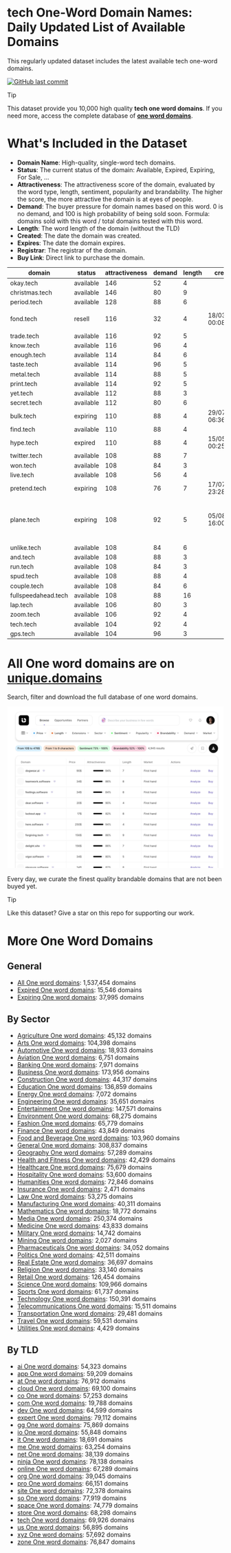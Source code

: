 
# **tech One-Word Domain Names**: Daily Updated List of Available Domains

This regularly updated dataset includes the latest available tech one-word domains.

[![GitHub last commit](https://img.shields.io/github/last-commit/UniqueDomains/tech-oneword-domains.svg?style=flat)]() 

> [!TIP]
> This dataset provide you 10,000 high quality **tech one word domains**.
> If you need more, access the complete database of **[one word domains](https://unique.domains?utm_source=github&utm_medium=dataset&utm_campaign=tech&utm_content=description.top)**.

# What's Included in the Dataset

- **Domain Name**: High-quality, single-word tech domains.
- **Status**: The current status of the domain: Available, Expired, Expiring, For Sale, ...
- **Attractiveness**: The attractiveness score of the domain, evaluated by the word type, length, sentiment, popularity and brandability. The higher the score, the more attractive the domain is at eyes of people.
- **Demand**: The buyer pressure for domain names based on this word. 0 is no demand, and 100 is high probability of being sold soon. Formula: domains sold with this word / total domains tested with this word.
- **Length**: The word length of the domain (without the TLD)
- **Created**: The date the domain was created.
- **Expires**: The date the domain expires.
- **Registrar**: The registrar of the domain.
- **Buy Link**: Direct link to purchase the domain.

| domain              | status    | attractiveness | demand | length | created          | expires          | registrar                                           | sectors                                |
| ------------------- | --------- | -------------- | ------ | ------ | ---------------- | ---------------- | --------------------------------------------------- | -------------------------------------- |
| okay.tech           | available | 146            | 52     | 4      |                  |                  |                                                     | Business,Retail                        |
| christmas.tech      | available | 146            | 80     | 9      |                  |                  |                                                     | Hospitality,Retail                     |
| period.tech         | available | 128            | 88     | 6      |                  |                  |                                                     | Education,General,Healthcare,Media     |
| fond.tech           | resell    | 116            | 32     | 4      | 18/03/2018 00:08 | 18/03/2026 23:59 | Xin Net Technology Corp.                            | General,Hospitality,Retail             |
| trade.tech          | available | 116            | 92     | 5      |                  |                  |                                                     | Business,Finance,General,Retail        |
| know.tech           | available | 116            | 96     | 4      |                  |                  |                                                     | Business,Education,General,Technology  |
| enough.tech         | available | 114            | 84     | 6      |                  |                  |                                                     | Business,Education,General,Retail      |
| taste.tech          | available | 114            | 96     | 5      |                  |                  |                                                     | Food and Beverage,Health and Fitness   |
| metal.tech          | available | 114            | 88     | 5      |                  |                  |                                                     | Construction,Manufacturing             |
| print.tech          | available | 114            | 92     | 5      |                  |                  |                                                     | Arts,Media,Technology                  |
| yet.tech            | available | 112            | 88     | 3      |                  |                  |                                                     | Business,Media,Technology              |
| secret.tech         | available | 112            | 80     | 6      |                  |                  |                                                     | Entertainment,General,Media,Technology |
| bulk.tech           | expiring  | 110            | 88     | 4      | 29/07/2022 06:36 | 29/07/2025 23:59 | INWX GmbH                                           | Construction,Manufacturing,Retail      |
| find.tech           | available | 110            | 88     | 4      |                  |                  |                                                     | Business,Education,Technology          |
| hype.tech           | expired   | 110            | 88     | 4      | 15/05/2024 00:25 | 15/05/2025 23:59 | Sav.com, LLC- 7                                     | Entertainment,Media                    |
| twitter.tech        | available | 108            | 88     | 7      |                  |                  |                                                     | Entertainment,Media,Technology         |
| won.tech            | available | 108            | 84     | 3      |                  |                  |                                                     | Business,Media,Sports                  |
| live.tech           | available | 108            | 56     | 4      |                  |                  |                                                     | Entertainment,Sports                   |
| pretend.tech        | expiring  | 108            | 76     | 7      | 17/07/2023 23:28 | 17/07/2025 23:59 | 1API GmbH                                           | Entertainment,Media                    |
| plane.tech          | expiring  | 108            | 92     | 5      | 05/08/2015 16:00 | 05/08/2025 23:59 | CHENGDU WEST DIMENSION DIGITAL TECHNOLOGY CO., LTD. | Aviation,Transportation,Travel         |
| unlike.tech         | available | 108            | 84     | 6      |                  |                  |                                                     | Business,Technology                    |
| and.tech            | available | 108            | 88     | 3      |                  |                  |                                                     | Business,Education,General,Media       |
| run.tech            | available | 108            | 84     | 3      |                  |                  |                                                     | Health and Fitness,Sports,Technology   |
| spud.tech           | available | 108            | 88     | 4      |                  |                  |                                                     | Agriculture,Food and Beverage,Retail   |
| couple.tech         | available | 108            | 84     | 6      |                  |                  |                                                     | Arts,Entertainment,Media               |
| fullspeedahead.tech | available | 108            | 88     | 16     |                  |                  |                                                     | Business,Media,Transportation          |
| lap.tech            | available | 106            | 80     | 3      |                  |                  |                                                     | Health and Fitness,Sports,Travel       |
| zoom.tech           | available | 106            | 92     | 4      |                  |                  |                                                     | Media,Technology,Telecommunications    |
| tech.tech           | available | 104            | 92     | 4      |                  |                  |                                                     | Business,Education,Technology          |
| gps.tech            | available | 104            | 96     | 3      |                  |                  |                                                     | Technology,Transportation              |

# All One word domains are on [unique.domains](https://unique.domains?utm_source=github&utm_medium=dataset&utm_campaign=tech&utm_content=description.bottom)

Search, filter and download the full database of one word domains.

[![Access the only remaining good domain names, before your competitors.](https://github.com/UniqueDomains/tech-oneword-domains/blob/main/unique.domains.jpg?raw=true)](https://unique.domains?utm_source=github&utm_medium=dataset&utm_campaign=tech&utm_content=description.image)

Every day, we curate the finest quality brandable domains that are not been buyed yet.

> [!TIP]
> Like this dataset? Give a star on this repo for supporting our work.

# More One Word Domains

## General

- [All One word domains](https://github.com/UniqueDomains/oneword-domains): 1,537,454 domains
- [Expired One word domains](https://github.com/UniqueDomains/expired-oneword-domains): 15,546 domains
- [Expiring One word domains](https://github.com/UniqueDomains/expiring-oneword-domains): 37,995 domains
## By Sector

- [Agriculture One word domains](https://github.com/UniqueDomains/agriculture-oneword-domains): 45,132 domains
- [Arts One word domains](https://github.com/UniqueDomains/arts-oneword-domains): 104,398 domains
- [Automotive One word domains](https://github.com/UniqueDomains/automotive-oneword-domains): 18,933 domains
- [Aviation One word domains](https://github.com/UniqueDomains/aviation-oneword-domains): 6,751 domains
- [Banking One word domains](https://github.com/UniqueDomains/banking-oneword-domains): 7,971 domains
- [Business One word domains](https://github.com/UniqueDomains/business-oneword-domains): 173,956 domains
- [Construction One word domains](https://github.com/UniqueDomains/construction-oneword-domains): 44,317 domains
- [Education One word domains](https://github.com/UniqueDomains/education-oneword-domains): 136,859 domains
- [Energy One word domains](https://github.com/UniqueDomains/energy-oneword-domains): 7,072 domains
- [Engineering One word domains](https://github.com/UniqueDomains/engineering-oneword-domains): 35,651 domains
- [Entertainment One word domains](https://github.com/UniqueDomains/entertainment-oneword-domains): 147,571 domains
- [Environment One word domains](https://github.com/UniqueDomains/environment-oneword-domains): 68,275 domains
- [Fashion One word domains](https://github.com/UniqueDomains/fashion-oneword-domains): 65,779 domains
- [Finance One word domains](https://github.com/UniqueDomains/finance-oneword-domains): 43,849 domains
- [Food and Beverage One word domains](https://github.com/UniqueDomains/food-and-beverage-oneword-domains): 103,960 domains
- [General One word domains](https://github.com/UniqueDomains/general-oneword-domains): 308,837 domains
- [Geography One word domains](https://github.com/UniqueDomains/geography-oneword-domains): 57,289 domains
- [Health and Fitness One word domains](https://github.com/UniqueDomains/health-and-fitness-oneword-domains): 42,429 domains
- [Healthcare One word domains](https://github.com/UniqueDomains/healthcare-oneword-domains): 75,679 domains
- [Hospitality One word domains](https://github.com/UniqueDomains/hospitality-oneword-domains): 53,600 domains
- [Humanities One word domains](https://github.com/UniqueDomains/humanities-oneword-domains): 72,846 domains
- [Insurance One word domains](https://github.com/UniqueDomains/insurance-oneword-domains): 2,471 domains
- [Law One word domains](https://github.com/UniqueDomains/law-oneword-domains): 53,275 domains
- [Manufacturing One word domains](https://github.com/UniqueDomains/manufacturing-oneword-domains): 40,311 domains
- [Mathematics One word domains](https://github.com/UniqueDomains/mathematics-oneword-domains): 18,772 domains
- [Media One word domains](https://github.com/UniqueDomains/media-oneword-domains): 250,374 domains
- [Medicine One word domains](https://github.com/UniqueDomains/medicine-oneword-domains): 43,833 domains
- [Military One word domains](https://github.com/UniqueDomains/military-oneword-domains): 14,742 domains
- [Mining One word domains](https://github.com/UniqueDomains/mining-oneword-domains): 2,027 domains
- [Pharmaceuticals One word domains](https://github.com/UniqueDomains/pharmaceuticals-oneword-domains): 34,052 domains
- [Politics One word domains](https://github.com/UniqueDomains/politics-oneword-domains): 42,511 domains
- [Real Estate One word domains](https://github.com/UniqueDomains/real-estate-oneword-domains): 36,697 domains
- [Religion One word domains](https://github.com/UniqueDomains/religion-oneword-domains): 33,140 domains
- [Retail One word domains](https://github.com/UniqueDomains/retail-oneword-domains): 126,454 domains
- [Science One word domains](https://github.com/UniqueDomains/science-oneword-domains): 109,966 domains
- [Sports One word domains](https://github.com/UniqueDomains/sports-oneword-domains): 61,737 domains
- [Technology One word domains](https://github.com/UniqueDomains/technology-oneword-domains): 150,391 domains
- [Telecommunications One word domains](https://github.com/UniqueDomains/telecommunications-oneword-domains): 15,511 domains
- [Transportation One word domains](https://github.com/UniqueDomains/transportation-oneword-domains): 29,481 domains
- [Travel One word domains](https://github.com/UniqueDomains/travel-oneword-domains): 59,531 domains
- [Utilities One word domains](https://github.com/UniqueDomains/utilities-oneword-domains): 4,429 domains
## By TLD

- [ai One word domains](https://github.com/UniqueDomains/ai-oneword-domains): 54,323 domains
- [app One word domains](https://github.com/UniqueDomains/app-oneword-domains): 59,209 domains
- [at One word domains](https://github.com/UniqueDomains/at-oneword-domains): 76,912 domains
- [cloud One word domains](https://github.com/UniqueDomains/cloud-oneword-domains): 69,100 domains
- [co One word domains](https://github.com/UniqueDomains/co-oneword-domains): 57,253 domains
- [com One word domains](https://github.com/UniqueDomains/com-oneword-domains): 19,788 domains
- [dev One word domains](https://github.com/UniqueDomains/dev-oneword-domains): 64,599 domains
- [expert One word domains](https://github.com/UniqueDomains/expert-oneword-domains): 79,112 domains
- [gg One word domains](https://github.com/UniqueDomains/gg-oneword-domains): 75,869 domains
- [io One word domains](https://github.com/UniqueDomains/io-oneword-domains): 55,848 domains
- [it One word domains](https://github.com/UniqueDomains/it-oneword-domains): 18,691 domains
- [me One word domains](https://github.com/UniqueDomains/me-oneword-domains): 63,254 domains
- [net One word domains](https://github.com/UniqueDomains/net-oneword-domains): 38,139 domains
- [ninja One word domains](https://github.com/UniqueDomains/ninja-oneword-domains): 78,138 domains
- [online One word domains](https://github.com/UniqueDomains/online-oneword-domains): 67,289 domains
- [org One word domains](https://github.com/UniqueDomains/org-oneword-domains): 39,045 domains
- [pro One word domains](https://github.com/UniqueDomains/pro-oneword-domains): 66,151 domains
- [site One word domains](https://github.com/UniqueDomains/site-oneword-domains): 72,378 domains
- [so One word domains](https://github.com/UniqueDomains/so-oneword-domains): 77,919 domains
- [space One word domains](https://github.com/UniqueDomains/space-oneword-domains): 74,779 domains
- [store One word domains](https://github.com/UniqueDomains/store-oneword-domains): 68,298 domains
- [tech One word domains](https://github.com/UniqueDomains/tech-oneword-domains): 69,926 domains
- [us One word domains](https://github.com/UniqueDomains/us-oneword-domains): 56,895 domains
- [xyz One word domains](https://github.com/UniqueDomains/xyz-oneword-domains): 57,692 domains
- [zone One word domains](https://github.com/UniqueDomains/zone-oneword-domains): 76,847 domains
        